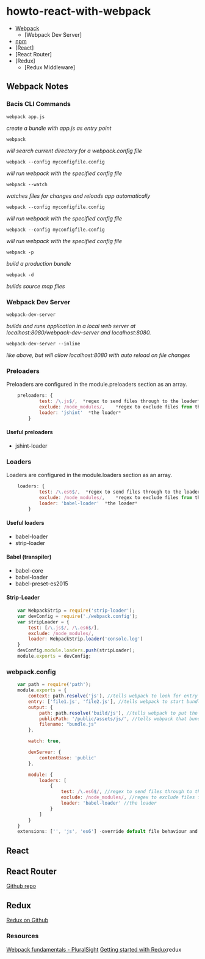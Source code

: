 # howto-react-with-webpack

* [Webpack](#webpack-notes)
    - [Webpack Dev Server]
* [npm](#npm-notes)
* [React]
* [React Router]
* [Redux]
    - [Redux Middleware]

## Webpack Notes

### Bacis CLI Commands
    webpack app.js
*create a bundle with app.js as entry point*

    webpack
*will search current directory for a webpack.config file*

    webpack --config myconfigfile.config
*will run webpack with the specified config file*

    webpack --watch
*watches files for changes and reloads app automatically*

    webpack --config myconfigfile.config
*will run webpack with the specified config file*

    webpack --config myconfigfile.config
*will run webpack with the specified config file*

    webpack -p
*build a production bundle*

    webpack -d
*builds source map files*

### Webpack Dev Server

    webpack-dev-server
*builds and runs application in a local web server at localhost:8080/webpack-dev-server and localhost:8080.*

    webpack-dev-server --inline
*like above, but will allow localhost:8080 with auto reload on file changes*

### Preloaders
Preloaders are configured in the module.preloaders section as an array.
```javascript
    preloaders: {
            test: /\.js$/,  *regex to send files through to the loader*
            exclude: /node_modules/,    *regex to exclude files from the loader*    
            loader: 'jshint'  *the loader*
        }
```

#### Useful preloaders
  * jshint-loader

### Loaders
Loaders are configured in the module.loaders section as an array.
```javascript
    loaders: {
            test: /\.es6$/,  *regex to send files through to the loader*
            exclude: /node_modules/,    *regex to exclude files from the loader*    
            loader: 'babel-loader'  *the loader*
        }
```

#### Useful loaders
  * babel-loader
  * strip-loader

#### Babel (transpiler)
  * babel-core
  * babel-loader
  * babel-preset-es2015

#### Strip-Loader
```javascript
    var WebpackStrip = require('strip-loader');
    var devConfig = require('./webpack.config');
    var stripLoader = {
        test: [/\.js$/, /\.es6$/],
        exclude: /node_modules/,
        loader: WebpackStrip.loader('console.log')
    }
    devConfig.module.loaders.push(stripLoader);
    module.exports = devConfig;
```

### webpack.config
```javascript
    var path = require('path');
    module.exports = {
        context: path.resolve('js'), //tells webpack to look for entry files in the 'js' directory
        entry: ['file1.js', 'file2.js'], //tells webpack to start bundling from these files
        output: {
            path: path.resolve('build/js'), //tells webpack to put the bundle.js file in the build/js directory
            publicPath: '/public/assets/js/', //tells webpack that bundle.js will be served from this directory
            filename: "bundle.js"
        },

        watch: true,

        devServer: {
            contentBase: 'public'
        },

        module: {
            loaders: [
                {
                    test: /\.es6$/, //regex to send files through to the loader*
                    exclude: /node_modules/, //regex to exclude files from the loader*    
                    loader: 'babel-loader' //the loader
                }
            ]
        }
    }
    extensions: ['', 'js', 'es6'] -override default file behaviour and specify which file types webpack should pickup*
```

## React

## React Router
[Github repo](https://github.com/reactjs/react-router)

## Redux
[Redux on Github](https://github.com/reactjs/redux)

### Resources
[Webpack fundamentals - PluralSight](https://app.pluralsight.com/library/courses/webpack-fundamentals/table-of-contents)
[Getting started with Redux](https://egghead.io/series/getting-started-with-)redux